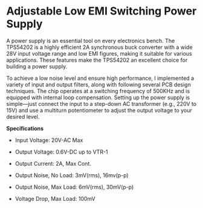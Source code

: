 # Adjustable Low EMI Switching Power Supply
A power supply is an essential tool on every electronics bench. The TPS54202 is a highly efficient 2A synchronous buck converter with a wide 28V input voltage range and low EMI figures, making it suitable for various applications. These features make the TPS54202 an excellent choice for building a power supply.

To achieve a low noise level and ensure high performance, I implemented a variety of input and output filters, along with following several PCB design techniques. The chip operates at a switching frequency of 500KHz and is equipped with internal loop compensation. Setting up the power supply is simple—just connect the input to a step-down AC transformer (e.g., 220V to 15V) and use a multiturn potentiometer to adjust the output voltage to your desired level.

****Specifications****

 - Input Voltage: 20V-AC Max
   
   
 - Output Voltage: 0.6V-DC up to VTR-1

   
   

 - Output Current: 2A, Max Cont.

   

 - Output Noise, No Load: 3mV(rms), 16mv(p-p)

   

 - Output Noise, Max Load: 6mV(rms), 30mV(p-p)

   

 - Voltage Drop, Max Load: 100mV




